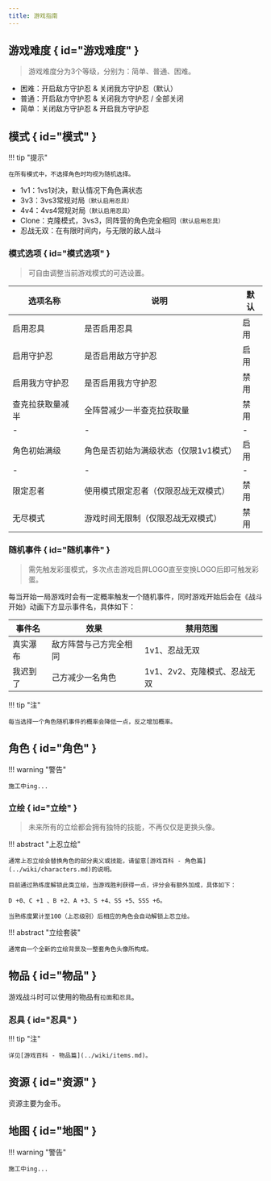 ```yaml
---
title: 游戏指南
---
```


## 游戏难度 { id="游戏难度" }

> 游戏难度分为3个等级，分别为：简单、普通、困难。

- 困难：开启敌方守护忍 & 关闭我方守护忍（默认）
- 普通：开启敌方守护忍 & 关闭我方守护忍 / 全部关闭
- 简单：关闭敌方守护忍 & 开启我方守护忍

## 模式 { id="模式" }

!!! tip "提示"

    在所有模式中，不选择角色时均视为随机选择。

- 1v1：1vs1对决，默认情况下角色满状态
- 3v3：3vs3常规对局`（默认启用忍具）`
- 4v4：4vs4常规对局`（默认启用忍具）`
- Clone：克隆模式，3vs3，同阵营的角色完全相同`（默认启用忍具）`
- 忍战无双：在有限时间内，与无限的敌人战斗

### 模式选项 { id="模式选项" }

> 可自由调整当前游戏模式的可选设置。

| 选项名称         | 说明                                  | 默认 |
| ---------------- | ------------------------------------- | ---- |
| 启用忍具         | 是否启用忍具                          | 启用 |
| 启用守护忍       | 是否启用敌方守护忍                    | 启用 |
| 启用我方守护忍   | 是否启用我方守护忍                    | 禁用 |
| 查克拉获取量减半 | 全阵营减少一半查克拉获取量            | 禁用 |
| -                | -                                     | -    |
| 角色初始满级     | 角色是否初始为满级状态（仅限1v1模式） | 启用 |
| -                | -                                     | -    |
| 限定忍者         | 使用模式限定忍者（仅限忍战无双模式）  | 禁用 |
| 无尽模式         | 游戏时间无限制（仅限忍战无双模式）    | 禁用 |

### 随机事件 { id="随机事件" }

> 需先触发彩蛋模式，多次点击游戏启屏LOGO直至变换LOGO后即可触发彩蛋。

每当开始一局游戏时会有一定概率触发一个随机事件，同时游戏开始后会在《战斗开始》动画下方显示事件名，具体如下：

| 事件名   | 效果                   | 禁用范围                     |
| -------- | ---------------------- | ---------------------------- |
| 真实瀑布 | 敌方阵营与己方完全相同 | 1v1、忍战无双                |
| 我迟到了 | 己方减少一名角色       | 1v1、2v2、克隆模式、忍战无双 |

!!! tip "注"

    每当选择一个角色随机事件的概率会降低一点，反之增加概率。

## 角色 { id="角色" }

!!! warning "警告"

    施工中ing...

### 立绘 { id="立绘" }

> 未来所有的立绘都会拥有独特的技能，不再仅仅是更换头像。

!!! abstract "上忍立绘"

    通常上忍立绘会替换角色的部分奥义或技能，请留意[游戏百科 - 角色篇](../wiki/characters.md)的说明。

    目前通过熟练度解锁此类立绘，当游戏胜利获得一点，评分会有额外加成，具体如下：

    D +0、C +1 、B +2、A +3、S +4、SS +5、SSS +6。

    当熟练度累计至100（上忍级别）后相应的角色会自动解锁上忍立绘。

!!! abstract "立绘套装"

    通常由一个全新的立绘背景及一整套角色头像所构成。

## 物品 { id="物品" }

游戏战斗时可以使用的物品有`拉面`和`忍具`。

### 忍具 { id="忍具" }

!!! tip "注"

    详见[游戏百科 - 物品篇](../wiki/items.md)。

## 资源 { id="资源" }

资源主要为金币。

## 地图 { id="地图" }

!!! warning "警告"

    施工中ing...
